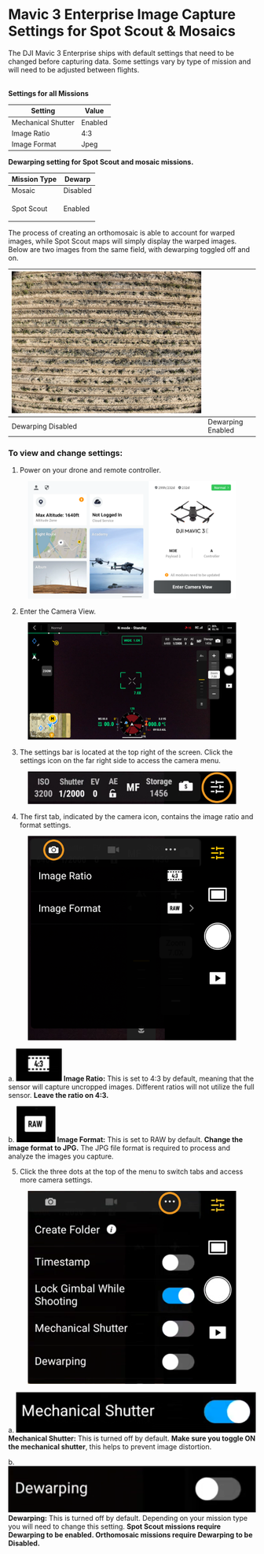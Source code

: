 # Mavic 3 Enterprise Image Capture Settings for Spot Scout & Mosaics

The DJI Mavic 3 Enterprise ships with default settings that need to be changed before capturing data. Some settings vary by type of mission and will need to be adjusted between flights.

\
**Settings for all Missions**&#x20;

<table data-full-width="false"><thead><tr><th>Setting</th><th>Value</th></tr></thead><tbody><tr><td>Mechanical Shutter</td><td>Enabled</td></tr><tr><td>Image Ratio</td><td>4:3</td></tr><tr><td>Image Format</td><td>Jpeg</td></tr></tbody></table>



**Dewarping setting for Spot Scout and mosaic missions.**

| Mission Type | Dewarp             |
| ------------ | ------------------ |
| Mosaic       | Disabled           |
| Spot Scout   | <p>Enabled<br></p> |

The process of creating an orthomosaic is able to account for warped images, while Spot Scout maps will simply display the warped images. Below are two images from the same field, with dewarping toggled off and on.&#x20;

| <img src="../../.gitbook/assets/Untitled.jpg" alt="" data-size="original"> | <img src="https://lh4.googleusercontent.com/0d71J5pC-SXeDfzYSti2qNVU7lWRh2fOk18g1w6i2_B_Htuhva2ckfOKbToOp_XhKJf2DzReXMqJctdqcH4oxXowLMrJBNZL7RGARHanLeUbz8Ur56KSJd82ehILPUW09bDkJuH8eqdRflCFkRAQr3Y" alt="" data-size="original"> |
| -------------------------------------------------------------------------- | --------------------------------------------------------------------------------------------------------------------------------------------------------------------------------------------------------------------------------- |
| Dewarping Disabled                                                         | Dewarping Enabled                                                                                                                                                                                                                 |

### To view and change settings:

1. Power on your drone and remote controller.&#x20;

<figure><img src="../../.gitbook/assets/Untitled (9).png" alt=""><figcaption></figcaption></figure>

2. Enter the Camera View.&#x20;

<figure><img src="../../.gitbook/assets/Untitled (10).png" alt=""><figcaption></figcaption></figure>

3. The settings bar is located at the top right of the screen. Click the settings icon on the far right side to access the camera menu.

<div align="left"><figure><img src="../../.gitbook/assets/settingbar circled.png" alt=""><figcaption></figcaption></figure></div>

4. The first tab, indicated by the camera icon, contains the image ratio and format settings.

<div align="left"><figure><img src="../../.gitbook/assets/camera icon circled.png" alt="" width="488"><figcaption></figcaption></figure></div>

a. <img src="../../.gitbook/assets/Untitled (12).png" alt="" data-size="original"> **Image Ratio:** This is set to 4:3 by default, meaning that the sensor will capture uncropped images. Different ratios will not utilize the full sensor. **Leave the ratio on 4:3.**

b. ![](<../../.gitbook/assets/Untitled (13).png>) **Image Format:** This is set to RAW by default. **Change the image format to JPG.** The    JPG file format is required to process and analyze the images you capture.&#x20;

5. Click the three dots at the top of the menu to switch tabs and access more camera settings.&#x20;

<div align="left"><figure><img src="../../.gitbook/assets/dots icon circled.png" alt="" width="455"><figcaption></figcaption></figure></div>

a. ![](<../../.gitbook/assets/Untitled (15).png>) **Mechanical Shutter:** This is turned off by default. **Make sure you toggle ON the mechanical shutter**, this helps to prevent image distortion.

b. ![](<../../.gitbook/assets/Untitled (16).png>) **Dewarping:** This is turned off by default. Depending on your mission type you will need to change this setting. **Spot Scout missions require Dewarping to be enabled. Orthomosaic missions require Dewarping to be Disabled.**
